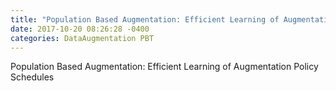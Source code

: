 ```yaml
---
title: "Population Based Augmentation: Efficient Learning of Augmentation Policy Schedules"
date: 2017-10-20 08:26:28 -0400
categories: DataAugmentation PBT
---
```


Population Based Augmentation: Efficient Learning of Augmentation Policy Schedules